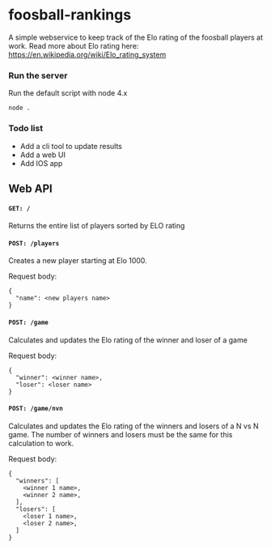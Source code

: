# foosball-rankings

A simple webservice to keep track of the Elo rating of the foosball players at work. Read more about Elo rating here: https://en.wikipedia.org/wiki/Elo_rating_system

### Run the server

Run the default script with node 4.x

`node .`

### Todo list
- Add a cli tool to update results
- Add a web UI
- Add IOS app

## Web API

#### `GET: /`

Returns the entire list of players sorted by ELO rating

#### `POST: /players`

Creates a new player starting at Elo 1000.

Request body:
```
{
  "name": <new players name>
}
```

#### `POST: /game`

Calculates and updates the Elo rating of the winner and loser of a game

Request body:
```
{
  "winner": <winner name>,
  "loser": <loser name>
}
```

#### `POST: /game/nvn`

Calculates and updates the Elo rating of the winners and losers of a N vs N game. The number of winners and losers must be the same for this calculation to work.

Request body:
```
{
  "winners": [
    <winner 1 name>,
    <winner 2 name>,
  ],
  "losers": [
    <loser 1 name>,
    <loser 2 name>,
  ]
}
```

